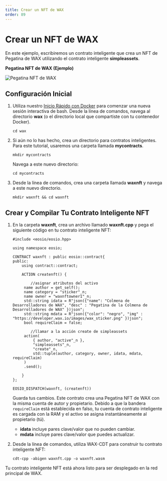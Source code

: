 ```yaml
---
title: Crear un NFT de WAX
order: 89
---
```


# Crear un NFT de WAX

En este ejemplo, escribiremos un contrato inteligente que crea un NFT de Pegatina de WAX utilizando el contrato inteligente **simpleassets**.

**Pegatina NFT de WAX (Ejemplo)**

![Pegatina NFT de WAX](/assets/images/logo.png)

## Configuración Inicial

1. Utiliza nuestro [Inicio Rápido con Docker](/build/dapp-development/docker-setup/) para comenzar una nueva sesión interactiva de bash. Desde la línea de comandos, navega al directorio **wax** (o el directorio local que compartiste con tu contenedor Docker).

   ```shell
   cd wax
   ```

2. Si aún no lo has hecho, crea un directorio para contratos inteligentes. Para este tutorial, usaremos una carpeta llamada **mycontracts**.

   ```shell
   mkdir mycontracts
   ```

   Navega a este nuevo directorio:

   ```shell
   cd mycontracts
   ```

3. Desde la línea de comandos, crea una carpeta llamada **waxnft** y navega a este nuevo directorio.

   ```shell
   mkdir waxnft && cd waxnft
   ```

## Crear y Compilar Tu Contrato Inteligente NFT

1. En la carpeta **waxnft**, crea un archivo llamado **waxnft.cpp** y pega el siguiente código en tu contrato inteligente NFT:

   ```
   #include <eosio/eosio.hpp>

   using namespace eosio;

   CONTRACT waxnft : public eosio::contract{
   public:
       using contract::contract;

       ACTION createnft() {

           //asignar atributos del activo
   	    name author = get_self();
   	    name category = "sticker"_n;
   	    name owner = "waxnftowner1"_n;
   	    std::string idata = R"json({"name": "Colmena de Desarrolladores de WAX", "desc" : "Pegatina de la Colmena de Desarrolladores de WAX" })json";
   	    std::string mdata = R"json({"color": "negro", "img" : "https://developer.wax.io/images/wax_sticker.png" })json";
   	    bool requireClaim = false;

           //llamar a la acción create de simpleassets
   	    action(
   		    { author, "active"_n },
   		    "simpleassets"_n,
   		    "create"_n,
   		    std::tuple(author, category, owner, idata, mdata, requireClaim)
   	    )
   	    .send();

       }
   };

   EOSIO_DISPATCH(waxnft, (createnft))
   ```

   Guarda tus cambios. Este contrato crea una Pegatina NFT de WAX con la misma cuenta de autor y propietario. Debido a que la bandera `requireClaim` está establecida en falso, tu cuenta de contrato inteligente es cargada con la RAM y el activo se asigna instantáneamente al propietario (tú).

   - **idata** incluye pares clave/valor que no pueden cambiar.
   - **mdata** incluye pares clave/valor que puedes actualizar.

2. Desde la línea de comandos, utiliza WAX-CDT para construir tu contrato inteligente NFT:

   ```shell
   cdt-cpp -abigen waxnft.cpp -o waxnft.wasm
   ```

Tu contrato inteligente NFT está ahora listo para ser desplegado en la red principal de WAX.
